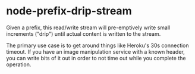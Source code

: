 node-prefix-drip-stream
=======================

Given a prefix, this read/write stream will pre-emptively write small increments ("drip") until actual content is written to the stream.

The primary use case is to get around things like Heroku's 30s connection timeout. If you have an image manipulation service with a known header, you can write bits of it out in order to not time out while you complete the operation.
